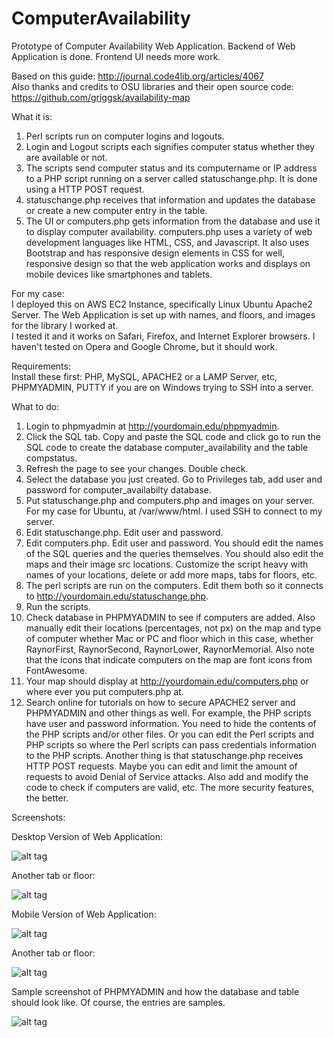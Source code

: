 # ComputerAvailability
Prototype of Computer Availability Web Application. Backend of Web Application is done. Frontend UI needs more work.   

Based on this guide: http://journal.code4lib.org/articles/4067  
Also thanks and credits to OSU libraries and their open source code: https://github.com/griggsk/availability-map

What it is:      
1. Perl scripts run on computer logins and logouts.      
2. Login and Logout scripts each signifies computer status whether they are available or not.    
3. The scripts send computer status and its computername or IP address to a PHP script running on a server called statuschange.php. It is done using a HTTP POST request.     
4. statuschange.php receives that information and updates the database or create a new computer entry in the table.    
5. The UI or computers.php gets information from the database and use it to display computer availability. computers.php uses a variety of web development languages like HTML, CSS, and Javascript. It also uses Bootstrap and has responsive design elements in CSS for well, responsive design so that the web application works and displays on mobile devices like smartphones and tablets.   

For my case:   
I deployed this on AWS EC2 Instance, specifically Linux Ubuntu Apache2 Server. The Web Application is set up with names, and floors, and images for the library I worked at.       
I tested it and it works on Safari, Firefox, and Internet Explorer browsers. I haven't tested on Opera and Google Chrome, but it should work.   

Requirements:         
Install these first:
PHP, MySQL, APACHE2 or a LAMP Server, etc, PHPMYADMIN, PUTTY if you are on Windows trying to SSH into a server.   

What to do:    
1. Login to phpmyadmin at http://yourdomain.edu/phpmyadmin.   
2. Click the SQL tab. Copy and paste the SQL code and click go to run the SQL code to create the database computer_availability and the table compstatus.    
3. Refresh the page to see your changes. Double check.     
4. Select the database you just created. Go to Privileges tab, add user and password for computer_availabilty database.  
5. Put statuschange.php and computers.php and images on your server. For my case for Ubuntu, at /var/www/html. I used SSH to connect to my server.       
6. Edit statuschange.php. Edit user and password.   
7. Edit computers.php. Edit user and password. You should edit the names of the SQL queries and the queries themselves. You should also edit the maps and their image src locations. Customize the script heavy with names of your locations, delete or add more maps, tabs for floors, etc.   
8. The perl scripts are run on the computers. Edit them both so it connects to http://yourdomain.edu/statuschange.php.   
9. Run the scripts.   
10. Check database in PHPMYADMIN to see if computers are added. Also manually edit their locations (percentages, not px) on the map and type of computer whether Mac or PC and floor which in this case, whether RaynorFirst, RaynorSecond, RaynorLower, RaynorMemorial. Also note that the icons that indicate computers on the map are font icons from FontAwesome.                 
11. Your map should display at http://yourdomain.edu/computers.php or where ever you put computers.php at.         
12. Search online for tutorials on how to secure APACHE2 server and PHPMYADMIN and other things as well. For example, the PHP scripts have user and password information. You need to hide the contents of the PHP scripts and/or other files. Or you can edit the Perl scripts and PHP scripts so where the Perl scripts can pass credentials information to the PHP scripts. Another thing is that statuschange.php receives HTTP POST requests. Maybe you can edit and limit the amount of requests to avoid Denial of Service attacks. Also add and modify the code to check if computers are valid, etc. The more security features, the better.      

Screenshots:

Desktop Version of Web Application:

![alt tag](https://github.com/TonyMeiDeveloper/ComputerAvailability/blob/master/Screenshots/Desktop1.png)

Another tab or floor: 

![alt tag](https://github.com/TonyMeiDeveloper/ComputerAvailability/blob/master/Screenshots/Desktop2.png)


Mobile Version of Web Application:  

![alt tag](https://github.com/TonyMeiDeveloper/ComputerAvailability/blob/master/Screenshots/Mobile1.png)

Another tab or floor: 

![alt tag](https://github.com/TonyMeiDeveloper/ComputerAvailability/blob/master/Screenshots/Mobile2.png)


Sample screenshot of PHPMYADMIN and how the database and table should look like. Of course, the entries are samples.

![alt tag](https://github.com/TonyMeiDeveloper/ComputerAvailability/blob/master/Screenshots/PHPMYADMIN.png)
